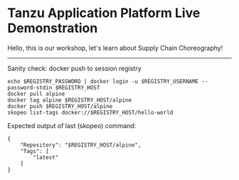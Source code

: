 # Tanzu Application Platform Live Demonstration

Hello, this is our workshop, let's learn about Supply Chain Choreography!

---

Sanity check: docker push to session registry
```execute-1
echo $REGISTRY_PASSWORD | docker login -u $REGISTRY_USERNAME --password-stdin $REGISTRY_HOST
docker pull alpine
docker tag alpine $REGISTRY_HOST/alpine
docker push $REGISTRY_HOST/alpine
skopeo list-tags docker://$REGISTRY_HOST/hello-world
```

Expected output of last (skopeo) command:
```shell
{
    "Repository": "$REGISTRY_HOST/alpine",
    "Tags": [
        "latest"
    ]
}
```
